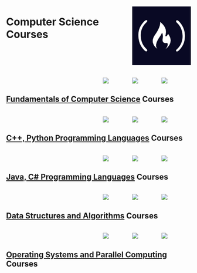 <a href="https://freecodecamp.com/"><img align="right" width="160" src="/logos/freecodecamp.png"></img></a>

# Computer Science Courses

<br><br><br>

<br>
<a href="/freecodecamp-courses/computer-science/fundamentals-of-computer-science.md"><img align="right" width="80" src="https://github.com/cs-MohamedAyman/cs-MohamedAyman/blob/master/repos-logos/probability-statistics.png"></img></a>
<a href="/freecodecamp-courses/computer-science/fundamentals-of-computer-science.md"><img align="right" width="80" src="https://github.com/cs-MohamedAyman/cs-MohamedAyman/blob/master/repos-logos/mathematics.png"></img></a>
<a href="/freecodecamp-courses/computer-science/fundamentals-of-computer-science.md"><img align="right" width="80" src="https://github.com/cs-MohamedAyman/cs-MohamedAyman/blob/master/repos-logos/fundamentals-of-computer-science.png"></img></a>
<br>

## [Fundamentals of Computer Science](/freecodecamp-courses/computer-science/fundamentals-of-computer-science.md) Courses

<br>
<a href="/freecodecamp-courses/computer-science/cpp-python-programming-languages.md"><img align="right" width="80" src="https://github.com/cs-MohamedAyman/cs-MohamedAyman/blob/master/repos-logos/object-oriented-programming.png"></img></a>
<a href="/freecodecamp-courses/computer-science/cpp-python-programming-languages.md"><img align="right" width="80" src="https://github.com/cs-MohamedAyman/cs-MohamedAyman/blob/master/repos-logos/python.png"></img></a>
<a href="/freecodecamp-courses/computer-science/cpp-python-programming-languages.md"><img align="right" width="80" src="https://github.com/cs-MohamedAyman/cs-MohamedAyman/blob/master/repos-logos/cpp.png"></img></a>
<br>

## [C++, Python Programming Languages](/freecodecamp-courses/computer-science/cpp-python-programming-languages.md) Courses

<br>
<a href="/freecodecamp-courses/computer-science/java-csharp-programming-languages.md"><img align="right" width="80" src="https://github.com/cs-MohamedAyman/cs-MohamedAyman/blob/master/repos-logos/object-oriented-programming.png"></img></a>
<a href="/freecodecamp-courses/computer-science/java-csharp-programming-languages.md"><img align="right" width="80" src="https://github.com/cs-MohamedAyman/cs-MohamedAyman/blob/master/repos-logos/csharp.png"></img></a>
<a href="/freecodecamp-courses/computer-science/java-csharp-programming-languages.md"><img align="right" width="80" src="https://github.com/cs-MohamedAyman/cs-MohamedAyman/blob/master/repos-logos/java.png"></img></a>
<br>

## [Java, C# Programming Languages](/freecodecamp-courses/computer-science/java-csharp-programming-languages.md) Courses

<br>
<a href="/freecodecamp-courses/computer-science/data-structures-and-algorithms.md"><img align="right" width="80" src="https://github.com/cs-MohamedAyman/cs-MohamedAyman/blob/master/repos-logos/algorithms-analysis.png"></img></a>
<a href="/freecodecamp-courses/computer-science/data-structures-and-algorithms.md"><img align="right" width="80" src="https://github.com/cs-MohamedAyman/cs-MohamedAyman/blob/master/repos-logos/data-structures.png"></img></a>
<a href="/freecodecamp-courses/computer-science/data-structures-and-algorithms.md"><img align="right" width="80" src="https://github.com/cs-MohamedAyman/cs-MohamedAyman/blob/master/repos-logos/discrete-mathematics.png"></img></a>
<br>

## [Data Structures and Algorithms](/freecodecamp-courses/computer-science/data-structures-and-algorithms.md) Courses

<br>
<a href="/freecodecamp-courses/computer-science/operating-systems-and-parallel-computing.md"><img align="right" width="80" src="https://github.com/cs-MohamedAyman/cs-MohamedAyman/blob/master/repos-logos/high-performance-computing.png"></img></a>
<a href="/freecodecamp-courses/computer-science/operating-systems-and-parallel-computing.md"><img align="right" width="80" src="https://github.com/cs-MohamedAyman/cs-MohamedAyman/blob/master/repos-logos/parallel-computing.png"></img></a>
<a href="/freecodecamp-courses/computer-science/operating-systems-and-parallel-computing.md"><img align="right" width="80" src="https://github.com/cs-MohamedAyman/cs-MohamedAyman/blob/master/repos-logos/operating-systems.png"></img></a>
<br>

## [Operating Systems and Parallel Computing](/freecodecamp-courses/computer-science/operating-systems-and-parallel-computing.md) Courses
